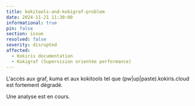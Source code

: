 ```yaml
---
title: kokitools-and-kokigraf-problem
date: 2024-11-21 11:30:00
informational: true
pin: false
section: issue
resolved: false
severity: disrupted
affected:
  - Kokiris documentation 
  - Kokigraf (Supervision orientée performance)
---
```


L'accès aux graf, kuma et aux kokitools tel que (pw|up|paste).kokiris.cloud est fortement dégradé.

Une analyse est en cours.
